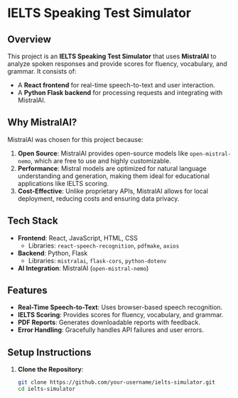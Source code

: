 # IELTS Speaking Test Simulator

## Overview
This project is an **IELTS Speaking Test Simulator** that uses **MistralAI** to analyze spoken responses and provide scores for fluency, vocabulary, and grammar. It consists of:
- A **React frontend** for real-time speech-to-text and user interaction.
- A **Python Flask backend** for processing requests and integrating with MistralAI.

## Why MistralAI?
MistralAI was chosen for this project because:
1. **Open Source**: MistralAI provides open-source models like `open-mistral-nemo`, which are free to use and highly customizable.
2. **Performance**: Mistral models are optimized for natural language understanding and generation, making them ideal for educational applications like IELTS scoring.
3. **Cost-Effective**: Unlike proprietary APIs, MistralAI allows for local deployment, reducing costs and ensuring data privacy.

## Tech Stack
- **Frontend**: React, JavaScript, HTML, CSS
  - Libraries: `react-speech-recognition`, `pdfmake`, `axios`
- **Backend**: Python, Flask
  - Libraries: `mistralai`, `flask-cors`, `python-dotenv`
- **AI Integration**: MistralAI (`open-mistral-nemo`)

## Features
- **Real-Time Speech-to-Text**: Uses browser-based speech recognition.
- **IELTS Scoring**: Provides scores for fluency, vocabulary, and grammar.
- **PDF Reports**: Generates downloadable reports with feedback.
- **Error Handling**: Gracefully handles API failures and user errors.

## Setup Instructions
1. **Clone the Repository**:
   ```bash
   git clone https://github.com/your-username/ielts-simulator.git
   cd ielts-simulator